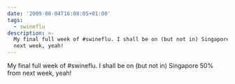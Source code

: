 ```yaml
---
date: '2009-08-04T16:08:05+01:00'
tags:
  - swineflu
description: >-
  My final full week of #swineflu. I shall be on (but not in) Singapore 50% from
  next week, yeah!
---
```

My final full week of #swineflu. I shall be on (but not in) Singapore 50% from next week, yeah!
